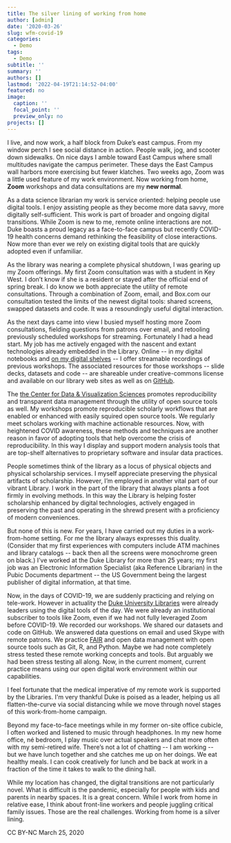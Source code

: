 ```yaml
---
title: The silver lining of working from home
author: [admin]
date: '2020-03-26'
slug: wfm-covid-19
categories:
  - Demo
tags:
  - Demo
subtitle: ''
summary: ''
authors: []
lastmod: '2022-04-19T21:14:52-04:00'
featured: no
image:
  caption: ''
  focal_point: ''
  preview_only: no
projects: []
---
```


I live, and now work, a half block from Duke’s east campus.  From my window perch I see social distance in action.  People walk, jog, and scooter down sidewalks.  On nice days I amble toward East Campus where small multitudes navigate the campus perimeter.  These days the East Campus wall harbors more exercising but fewer klatches.  Two weeks ago, Zoom was a little used feature of my work environment. Now working from home, **Zoom** workshops and data consultations are my **new normal**.  

As a data science librarian my work is service oriented: helping people use digital tools.  I enjoy assisting people as they become more data savvy, more digitally self-sufficient.  This work is part of broader and ongoing digital transitions.  While Zoom is new to me, remote online interactions are not.  Duke boasts a proud legacy as a face-to-face campus but recently COVID-19 health concerns  demand rethinking the feasibility of close interactions. Now more than ever we rely on existing digital tools that are quickly adopted even if unfamiliar.

As the library was nearing a complete physical shutdown, I was gearing up my Zoom offerings.  My first Zoom consultation was with a student in Key West.  I don’t know if she is a resident or stayed after the official end of spring break.  I do know we both appreciate the utility of remote consultations.  Through a combination of Zoom, email, and Box.com our consultation tested the limits of the newest digital tools: shared screens, swapped datasets and code.  It was a resoundingly useful digital interaction.  

As the next days came into view I busied myself hosting more Zoom consultations, fielding questions from patrons over email, and retooling previously scheduled workshops for streaming. Fortunately I had a head start.  My job has me actively engaged with the nascent and extant technologies already embedded in the Library.  Online -- in my digital notebooks and [on my digital shelves](https://rfun.library.duke.edu/) -- I offer streamable recordings of previous workshops.  The associated resources for those workshops -- slide decks, datasets and code -- are shareable under creative-commons license and available on our library web sites as well as on [GitHub](https://github.com/libjohn/).  

The [the Center for Data & Visualization Sciences](https://library.duke.edu/data/) promotes reproducibility and transparent data management through the utility of open source tools as well.  My workshops promote reproducible scholarly workflows that are enabled or enhanced with easily squired open source tools.  We regularly meet scholars working with machine actionable resources.  Now, with heightened COVID awareness, these methods and techniques are another reason in favor of adopting tools that help overcome the crisis of reproducibility.  In this way I display and support modern analysis tools that are top-shelf alternatives to proprietary software and insular data practices.

People sometimes think of the library as a locus of physical objects and physical scholarship services.  I myself appreciate preserving the physical artifacts of scholarship.  However, I’m employed in another vital part of our vibrant Library.  I work in the part of the library that always plants a foot firmly in evolving methods. In this way the Library is helping foster scholarship enhanced by digital technologies, actively engaged in preserving the past and operating in the shrewd present with a proficiency of modern conveniences.  

But none of this is new.  For years, I have carried out my duties in a work-from-home setting.  For me the library always expresses this duality. (Consider that my first experiences with computers include ATM machines and library catalogs -- back then all the screens were monochrome green on black.)  I’ve worked at the Duke Library for more than 25 years; my first job was an Electronic Information Specialist (aka Reference Librarian) in the Pubic Documents department -- the US Government being the largest publisher of digital information, at that time.    

Now, in the days of COVID-19, we are suddenly practicing and relying on tele-work. However in actuality the [Duke University Libraries](https://library.duke.edu/) were already leaders using the digital tools of the day.  We were already an institutional subscriber to tools like Zoom, even if we had not fully leveraged Zoom before COVID-19.  We recorded our workshops.  We shared our datasets and code on GitHub.  We answered data questions on email and used Skype with remote patrons.  We practice [FAIR](https://en.wikipedia.org/wiki/FAIR_data) and open data management with open source tools such as Git, R, and Python.  Maybe we had note completely stress tested these remote working concepts and tools.  But arguably we had been stress testing all along.  Now, in the current moment, current practice means using our open digital work environment within our capabilities.

I feel fortunate that the medical imperative of my remote work is supported by the Libraries.  I'm very thankful Duke is poised as a leader, helping us all flatten-the-curve via social distancing while we move through novel stages of this work-from-home campaign. 

Beyond my face-to-face meetings while in my former on-site office cubicle, I often worked and listened to music through headphones.  In my new home office, né bedroom, I play music over actual speakers and chat more often with my semi-retired wife.  There’s not a lot of chatting -- I am working -- but we have lunch together and she catches me up on her doings.  We eat healthy meals.  I can cook creatively for lunch and be back at work in a fraction of the time it takes to walk to the dining hall. 

While my location has changed, the digital transitions are not particularly novel.  What is difficult is the pandemic, especially for people with kids and parents in nearby spaces. It is a great concern.  While I work from home in relative ease, I think about front-line workers and people juggling critical family issues.  Those are the real challenges. Working from home is a silver lining.

CC BY-NC	March 25, 2020